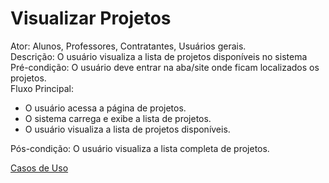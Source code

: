 # Visualizar Projetos
Ator: Alunos, Professores, Contratantes, Usuários gerais.<br>
Descrição: O usuário visualiza a lista de projetos disponíveis no sistema<br>
Pré-condição: O usuário deve entrar na aba/site onde ficam localizados os projetos.<br>
Fluxo Principal:
* O usuário acessa a página de projetos.
* O sistema carrega e exibe a lista de projetos.
* O usuário visualiza a lista de projetos disponíveis.

Pós-condição: O usuário visualiza a lista completa de projetos.

[Casos de Uso](https://github.com/nanic1/GTech/blob/main/Casos%20de%20Uso%20e%20Detalhamentos%20de%20Req/Casos%20de%20Uso.md)
